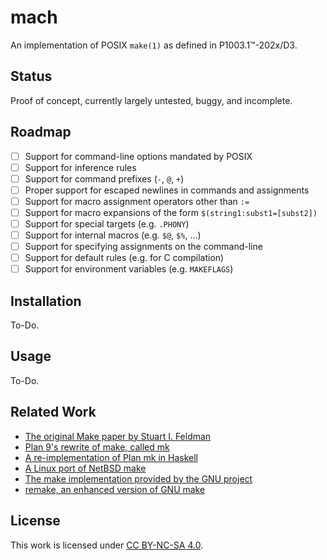 # mach

An implementation of POSIX `make(1)` as defined in P1003.1™-202x/D3.

## Status

Proof of concept, currently largely untested, buggy, and incomplete.

## Roadmap

* [ ] Support for command-line options mandated by POSIX
* [ ] Support for inference rules
* [ ] Support for command prefixes (`-`, `@`, `+`)
* [ ] Proper support for escaped newlines in commands and assignments
* [ ] Support for macro assignment operators other than `:=`
* [ ] Support for macro expansions of the form `$(string1:subst1=[subst2])`
* [ ] Support for special targets (e.g. `.PHONY`)
* [ ] Support for internal macros (e.g. `$@`, `$%`, …)
* [ ] Support for specifying assignments on the command-line
* [ ] Support for default rules (e.g. for C compilation)
* [ ] Support for environment variables (e.g. `MAKEFLAGS`)

## Installation

To-Do.

## Usage

To-Do.

## Related Work

* [The original Make paper by Stuart I. Feldman][feldman make]
* [Plan 9's rewrite of make, called mk][plan9 mk]
* [A re-implementation of Plan mk in Haskell][hmk github]
* [A Linux port of NetBSD make][bmake web]
* [The make implementation provided by the GNU project][gnu make]
* [remake, an enhanced version of GNU make][remake github]

## License

This work is licensed under [CC BY-NC-SA 4.0][cc license].

[cc license]: http://creativecommons.org/licenses/by-nc-sa/4.0
[feldman make]: https://doi.org/10.1002/spe.4380090402
[plan9 mk]: https://plan9.io/sys/doc/mk.pdf
[hmk github]: https://github.com/mboes/hmk
[bmake web]: http://www.crufty.net/help/sjg/bmake.html
[gnu make]: https://www.gnu.org/software/make
[remake github]: https://github.com/rocky/remake
